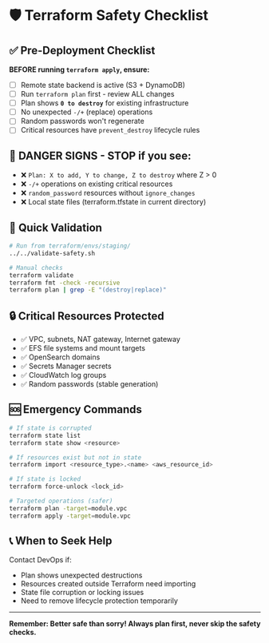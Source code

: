 # 🛡️ Terraform Safety Checklist

## ✅ Pre-Deployment Checklist

**BEFORE running `terraform apply`, ensure:**

- [ ] Remote state backend is active (S3 + DynamoDB)
- [ ] Run `terraform plan` first - review ALL changes
- [ ] Plan shows **`0 to destroy`** for existing infrastructure
- [ ] No unexpected `-/+` (replace) operations
- [ ] Random passwords won't regenerate
- [ ] Critical resources have `prevent_destroy` lifecycle rules

## 🚨 DANGER SIGNS - STOP if you see:

- ❌ `Plan: X to add, Y to change, Z to destroy` where Z > 0
- ❌ `-/+` operations on existing critical resources
- ❌ `random_password` resources without `ignore_changes`
- ❌ Local state files (terraform.tfstate in current directory)

## 🔧 Quick Validation

```bash
# Run from terraform/envs/staging/
../../validate-safety.sh

# Manual checks
terraform validate
terraform fmt -check -recursive
terraform plan | grep -E "(destroy|replace)"
```

## 🔒 Critical Resources Protected

- ✅ VPC, subnets, NAT gateway, Internet gateway
- ✅ EFS file systems and mount targets
- ✅ OpenSearch domains
- ✅ Secrets Manager secrets
- ✅ CloudWatch log groups
- ✅ Random passwords (stable generation)

## 🆘 Emergency Commands

```bash
# If state is corrupted
terraform state list
terraform state show <resource>

# If resources exist but not in state
terraform import <resource_type>.<name> <aws_resource_id>

# If state is locked
terraform force-unlock <lock_id>

# Targeted operations (safer)
terraform plan -target=module.vpc
terraform apply -target=module.vpc
```

## 📞 When to Seek Help

Contact DevOps if:
- Plan shows unexpected destructions
- Resources created outside Terraform need importing
- State file corruption or locking issues
- Need to remove lifecycle protection temporarily

---
**Remember: Better safe than sorry! Always plan first, never skip the safety checks.** 